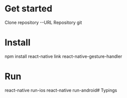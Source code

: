 # Get started
Clone repository
--URL Repository git


# Install
npm install
react-native link react-native-gesture-handler

# Run
react-native run-ios
react-native run-android# Typings
